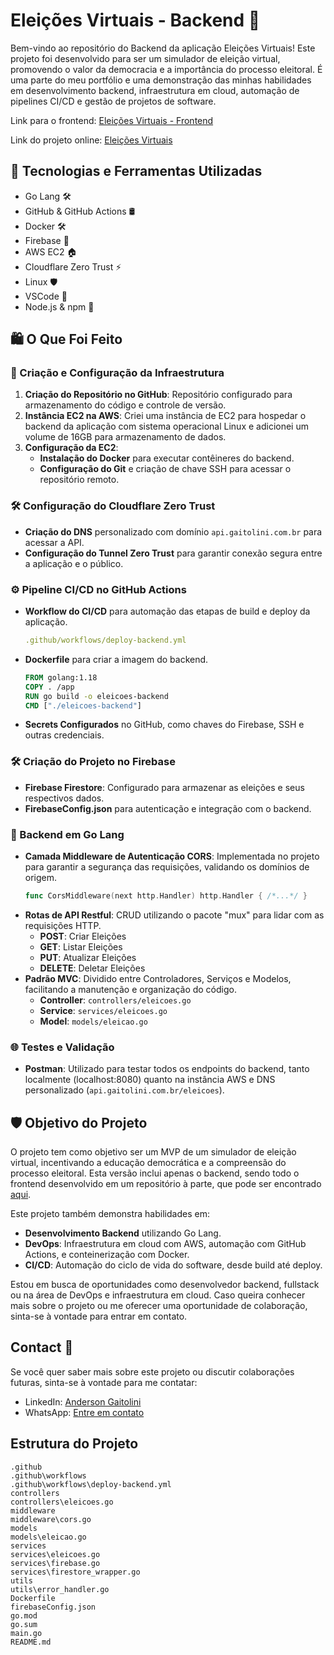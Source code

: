 # Eleições Virtuais - Backend 🌟

Bem-vindo ao repositório do Backend da aplicação Eleições Virtuais! Este projeto foi desenvolvido para ser um simulador de eleição virtual, promovendo o valor da democracia e a importância do processo eleitoral. É uma parte do meu portfólio e uma demonstração das minhas habilidades em desenvolvimento backend, infraestrutura em cloud, automação de pipelines CI/CD e gestão de projetos de software.

Link para o frontend: [Eleições Virtuais - Frontend](https://github.com/gaitolini/EleicoesVirtual-front-end)

Link do projeto online: [Eleições Virtuais](https://eleicoesvirtual.web.app/)

## 🚀 Tecnologias e Ferramentas Utilizadas

- Go Lang 🛠️
- GitHub & GitHub Actions 🛢️
- Docker 🛠️
- Firebase 🔖
- AWS EC2 🏠
- Cloudflare Zero Trust ⚡️
- Linux 🛡️
- VSCode 🔧
- Node.js & npm 🤖

## 🛍️ O Que Foi Feito

### 💼 Criação e Configuração da Infraestrutura

1. **Criação do Repositório no GitHub**: Repositório configurado para armazenamento do código e controle de versão.
2. **Instância EC2 na AWS**: Criei uma instância de EC2 para hospedar o backend da aplicação com sistema operacional Linux e adicionei um volume de 16GB para armazenamento de dados.
3. **Configuração da EC2**:
   - **Instalação do Docker** para executar contêineres do backend.
   - **Configuração do Git** e criação de chave SSH para acessar o repositório remoto.

### 🛠️ Configuração do Cloudflare Zero Trust

- **Criação do DNS** personalizado com domínio `api.gaitolini.com.br` para acessar a API.
- **Configuração do Tunnel Zero Trust** para garantir conexão segura entre a aplicação e o público.

### ⚙️ Pipeline CI/CD no GitHub Actions

- **Workflow do CI/CD** para automação das etapas de build e deploy da aplicação.
  ```yaml
  .github/workflows/deploy-backend.yml
  ```
- **Dockerfile** para criar a imagem do backend.
  ```Dockerfile
  FROM golang:1.18
  COPY . /app
  RUN go build -o eleicoes-backend
  CMD ["./eleicoes-backend"]
  ```
- **Secrets Configurados** no GitHub, como chaves do Firebase, SSH e outras credenciais.

### 🛠️ Criação do Projeto no Firebase

- **Firebase Firestore**: Configurado para armazenar as eleições e seus respectivos dados.
- **FirebaseConfig.json** para autenticação e integração com o backend.

### 🚀 Backend em Go Lang

- **Camada Middleware de Autenticação CORS**: Implementada no projeto para garantir a segurança das requisições, validando os domínios de origem.
  ```go
  func CorsMiddleware(next http.Handler) http.Handler { /*...*/ }
  ```
- **Rotas de API Restful**: CRUD utilizando o pacote "mux" para lidar com as requisições HTTP.
  - **POST**: Criar Eleições
  - **GET**: Listar Eleições
  - **PUT**: Atualizar Eleições
  - **DELETE**: Deletar Eleições
- **Padrão MVC**: Dividido entre Controladores, Serviços e Modelos, facilitando a manutenção e organização do código.
  - **Controller**: `controllers/eleicoes.go`
  - **Service**: `services/eleicoes.go`
  - **Model**: `models/eleicao.go`

### 🌐 Testes e Validação

- **Postman**: Utilizado para testar todos os endpoints do backend, tanto localmente (localhost:8080) quanto na instância AWS e DNS personalizado (`api.gaitolini.com.br/eleicoes`).

## 🛡️ Objetivo do Projeto

O projeto tem como objetivo ser um MVP de um simulador de eleição virtual, incentivando a educação democrática e a compreensão do processo eleitoral. Esta versão inclui apenas o backend, sendo todo o frontend desenvolvido em um repositório à parte, que pode ser encontrado [aqui](https://github.com/gaitolini/EleicoesVirtual-front-end).

Este projeto também demonstra habilidades em:

- **Desenvolvimento Backend** utilizando Go Lang.
- **DevOps**: Infraestrutura em cloud com AWS, automação com GitHub Actions, e conteinerização com Docker.
- **CI/CD**: Automação do ciclo de vida do software, desde build até deploy.

Estou em busca de oportunidades como desenvolvedor backend, fullstack ou na área de DevOps e infraestrutura em cloud. Caso queira conhecer mais sobre o projeto ou me oferecer uma oportunidade de colaboração, sinta-se à vontade para entrar em contato.

## Contact 📮

Se você quer saber mais sobre este projeto ou discutir colaborações futuras, sinta-se à vontade para me contatar:

- LinkedIn: [Anderson Gaitolini](https://www.linkedin.com/in/andersongaitolini/)
- WhatsApp: [Entre em contato](https://youtu.be/IGP38bz-K48?si=62Khct2-dAFR3qn5)

## Estrutura do Projeto

```
.github
.github\workflows
.github\workflows\deploy-backend.yml
controllers
controllers\eleicoes.go
middleware
middleware\cors.go
models
models\eleicao.go
services
services\eleicoes.go
services\firebase.go
services\firestore_wrapper.go
utils
utils\error_handler.go
Dockerfile
firebaseConfig.json
go.mod
go.sum
main.go
README.md
```

